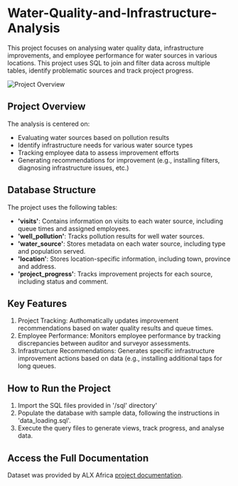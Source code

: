 # Water-Quality-and-Infrastructure-Analysis

This project focuses on analysing water quality data, infrastructure improvements, and employee performance for water sources in various locations. This project uses SQL to join and filter data across multiple tables, identify problematic sources and track project progress.

![Project Overview](./images/Maji_N'Dogo_water.png.png)

## Project Overview

The analysis is centered on:

- Evaluating water sources based on pollution results
- Identify infrastructure needs for various water source types
- Tracking employee data to assess improvement efforts
- Generating recommendations for improvement (e.g., installing filters, diagnosing infrastructure issues, etc.)

## Database Structure

The project uses the following tables:

- **'visits'**: Contains information on visits to each water source, including queue times and assigned employees.
- **'well_pollution'**: Tracks pollution results for well water sources.
- **'water_source'**: Stores metadata on each water source, including type and population served.
- **'location'**: Stores location-specific information, including town, province and address.
- **'project_progress'**: Tracks improvement projects for each source, including status and comment.

## Key Features

1. Project Tracking: Authomatically updates improvement recommendations based on water quality results and queue times.
2. Employee Performance: Monitors employee performance by tracking discrepancies between auditor and surveyor assessments.
3. Infrastructure Recommendations: Generates specific infrastructure improvement actions based on data (e.g., installing additional taps for long queues.

## How to Run the Project

1. Import the SQL files provided in '/sql' directory'
2. Populate the database with sample data, following the instructions in 'data_loading.sql'.
3. Execute the query files to generate views, track progress, and analyse data.

## Access the Full Documentation

Dataset was provided by ALX Africa [project documentation](https://alxafrica.com).
